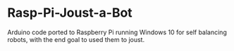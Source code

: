 # Rasp-Pi-Joust-a-Bot
Arduino code ported to Raspberry Pi running Windows 10 for self balancing robots, with the end goal to used them to joust. 
